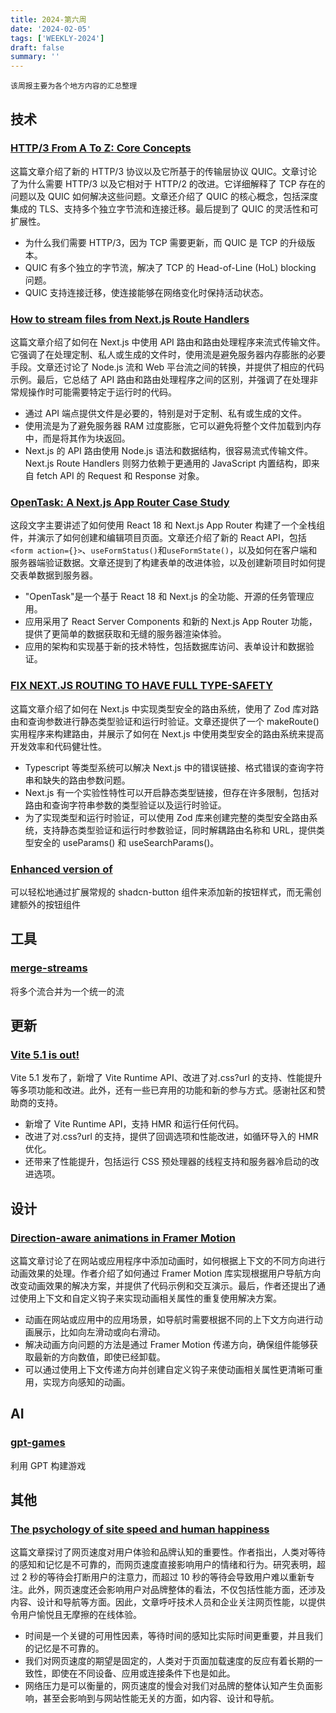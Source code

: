 ```yaml
---
title: 2024-第六周
date: '2024-02-05'
tags: ['WEEKLY-2024']
draft: false
summary: ''
---
```


`该周报主要为各个地方内容的汇总整理`

<TOCInlineWithSticky toc={props.toc} />

## 技术

### [HTTP/3 From A To Z: Core Concepts](https://www.smashingmagazine.com/2021/08/http3-core-concepts-part1/)

这篇文章介绍了新的 HTTP/3 协议以及它所基于的传输层协议 QUIC。文章讨论了为什么需要 HTTP/3 以及它相对于 HTTP/2 的改进。它详细解释了 TCP 存在的问题以及 QUIC 如何解决这些问题。文章还介绍了 QUIC 的核心概念，包括深度集成的 TLS、支持多个独立字节流和连接迁移。最后提到了 QUIC 的灵活性和可扩展性。

- 为什么我们需要 HTTP/3，因为 TCP 需要更新，而 QUIC 是 TCP 的升级版本。
- QUIC 有多个独立的字节流，解决了 TCP 的 Head-of-Line (HoL) blocking 问题。
- QUIC 支持连接迁移，使连接能够在网络变化时保持活动状态。

### [How to stream files from Next.js Route Handlers](https://www.ericburel.tech/blog/nextjs-stream-files)

这篇文章介绍了如何在 Next.js 中使用 API 路由和路由处理程序来流式传输文件。它强调了在处理定制、私人或生成的文件时，使用流是避免服务器内存膨胀的必要手段。文章还讨论了 Node.js 流和 Web 平台流之间的转换，并提供了相应的代码示例。最后，它总结了 API 路由和路由处理程序之间的区别，并强调了在处理非常规操作时可能需要特定于运行时的代码。

- 通过 API 端点提供文件是必要的，特别是对于定制、私有或生成的文件。
- 使用流是为了避免服务器 RAM 过度膨胀，它可以避免将整个文件加载到内存中，而是将其作为块返回。
- Next.js 的 API 路由使用 Node.js 语法和数据结构，很容易流式传输文件。Next.js Route Handlers 则努力依赖于更通用的 JavaScript 内置结构，即来自 fetch API 的 Request 和 Response 对象。

### [OpenTask: A Next.js App Router Case Study](https://flsilva.com/blog/opentask-nextjs-app-router-case-study/)

这段文字主要讲述了如何使用 React 18 和 Next.js App Router 构建了一个全栈组件，并演示了如何创建和编辑项目页面。文章还介绍了新的 React API，包括`<form action={}>`、`useFormStatus()`和`useFormState()`，以及如何在客户端和服务器端验证数据。文章还提到了构建表单的改进体验，以及创建新项目时如何提交表单数据到服务器。

- "OpenTask"是一个基于 React 18 和 Next.js 的全功能、开源的任务管理应用。
- 应用采用了 React Server Components 和新的 Next.js App Router 功能，提供了更简单的数据获取和无缝的服务器渲染体验。
- 应用的架构和实现基于新的技术特性，包括数据库访问、表单设计和数据验证。

### [FIX NEXT.JS ROUTING TO HAVE FULL TYPE-SAFETY](https://www.flightcontrol.dev/blog/fix-nextjs-routing-to-have-full-type-safety)

这篇文章介绍了如何在 Next.js 中实现类型安全的路由系统，使用了 Zod 库对路由和查询参数进行静态类型验证和运行时验证。文章还提供了一个 makeRoute() 实用程序来构建路由，并展示了如何在 Next.js 中使用类型安全的路由系统来提高开发效率和代码健壮性。

- Typescript 等类型系统可以解决 Next.js 中的错误链接、格式错误的查询字符串和缺失的路由参数问题。
- Next.js 有一个实验性特性可以开启静态类型链接，但存在许多限制，包括对路由和查询字符串参数的类型验证以及运行时验证。
- 为了实现类型和运行时验证，可以使用 Zod 库来创建完整的类型安全路由系统，支持静态类型验证和运行时参数验证，同时解耦路由名称和 URL，提供类型安全的 useParams() 和 useSearchParams()。

### [Enhanced version of](https://enhanced-button.vercel.app/)

可以轻松地通过扩展常规的 shadcn-button 组件来添加新的按钮样式，而无需创建额外的按钮组件

## 工具

### [merge-streams](https://github.com/sindresorhus/merge-streams)

将多个流合并为一个统一的流

## 更新

### [Vite 5.1 is out!​](https://vitejs.dev/blog/announcing-vite5-1.html)

Vite 5.1 发布了，新增了 Vite Runtime API、改进了对.css?url 的支持、性能提升等多项功能和改进。此外，还有一些已弃用的功能和新的参与方式。感谢社区和赞助商的支持。

- 新增了 Vite Runtime API，支持 HMR 和运行任何代码。
- 改进了对.css?url 的支持，提供了回调选项和性能改进，如循环导入的 HMR 优化。
- 还带来了性能提升，包括运行 CSS 预处理器的线程支持和服务器冷启动的改进选项。

## 设计

### [Direction-aware animations in Framer Motion](https://sinja.io/blog/direction-aware-animations-in-framer-motion)

这篇文章讨论了在网站或应用程序中添加动画时，如何根据上下文的不同方向进行动画效果的处理。作者介绍了如何通过 Framer Motion 库实现根据用户导航方向改变动画效果的解决方案，并提供了代码示例和交互演示。最后，作者还提出了通过使用上下文和自定义钩子来实现动画相关属性的重复使用解决方案。

- 动画在网站或应用中的应用场景，如导航时需要根据不同的上下文方向进行动画展示，比如向左滑动或向右滑动。
- 解决动画方向问题的方法是通过 Framer Motion 传递方向，确保组件能够获取最新的方向数值，即使已经卸载。
- 可以通过使用上下文传递方向并创建自定义钩子来使动画相关属性更清晰可重用，实现方向感知的动画。

## AI

### [gpt-games](https://github.com/JimLiu/gpt-games)

利用 GPT 构建游戏

## 其他

### [The psychology of site speed and human happiness](https://www.speedcurve.com/blog/psychology-site-speed/)

这篇文章探讨了网页速度对用户体验和品牌认知的重要性。作者指出，人类对等待的感知和记忆是不可靠的，而网页速度直接影响用户的情绪和行为。研究表明，超过 2 秒的等待会打断用户的注意力，而超过 10 秒的等待会导致用户难以重新专注。此外，网页速度还会影响用户对品牌整体的看法，不仅包括性能方面，还涉及内容、设计和导航等方面。因此，文章呼吁技术人员和企业关注网页性能，以提供令用户愉悦且无摩擦的在线体验。

- 时间是一个关键的可用性因素，等待时间的感知比实际时间更重要，并且我们的记忆是不可靠的。
- 我们对网页速度的期望是固定的，人类对于页面加载速度的反应有着长期的一致性，即使在不同设备、应用或连接条件下也是如此。
- 网络压力是可以衡量的，网页速度的慢会对我们对品牌的整体认知产生负面影响，甚至会影响到与网站性能无关的方面，如内容、设计和导航。